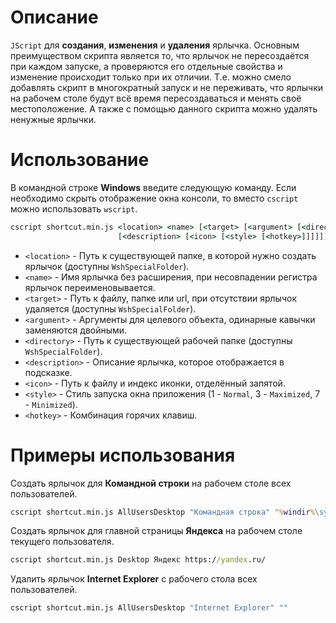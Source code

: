 # Описание
`JScript` для **создания**, **изменения** и **удаления** ярлычка. Основным преимуществом скрипта является то, что ярлычок не пересоздаётся при каждом запуске, а проверяются его отдельные свойства и изменение происходит только при их отличии. Т.е. можно смело добавлять скрипт в многократный запуск и не переживать, что ярлычки на рабочем столе будут всё время пересоздаваться и менять своё местоположение. А также с помощью данного скрипта можно удалять ненужные ярлычки.

# Использование
В командной строке **Windows** введите следующую команду. Если необходимо скрыть отображение окна консоли, то вместо `cscript` можно использовать `wscript`.
```bat
cscript shortcut.min.js <location> <name> [<target> [<argument> [<directory>
                        [<description> [<icon> [<style> [<hotkey>]]]]]]]
```
- `<location>` - Путь к существующей папке, в которой нужно создать ярлычок (доступны `WshSpecialFolder`).
- `<name>` - Имя ярлычка без расширения, при несовпадении регистра ярлычок переименовывается.
- `<target>` - Путь к файлу, папке или url, при отсутствии ярлычок удаляется (доступны `WshSpecialFolder`).
- `<argument>` - Аргументы для целевого объекта, одинарные кавычки заменяются двойными.
- `<directory>` - Путь к существующей рабочей папке (доступны `WshSpecialFolder`).
- `<description>` - Описание ярлычка, которое отображается в подсказке.
- `<icon>` - Путь к файлу и индекс иконки, отделённый запятой.
- `<style>` - Стиль запуска окна приложения (1 - `Normal`, 3 - `Maximized`, 7 - `Minimized`).
- `<hotkey>` - Комбинация горячих клавиш.

# Примеры использования
Создать ярлычок для **Командной строки** на рабочем столе всех пользователей.
```bat
cscript shortcut.min.js AllUsersDesktop "Командная строка" "%windir%\system32\cmd.exe"
```
Создать ярлычок для главной страницы **Яндекса** на рабочем столе текущего пользователя.
```bat
cscript shortcut.min.js Desktop Яндекс https://yandex.ru/
```
Удалить ярлычок **Internet Explorer** с рабочего стола всех пользователей.
```bat
cscript shortcut.min.js AllUsersDesktop "Internet Explorer" ""
```